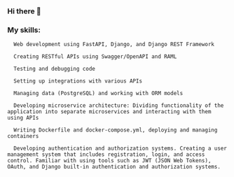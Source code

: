 
### Hi there 👋

### My skills:

   
      Web development using FastAPI, Django, and Django REST Framework
     
      Creating RESTful APIs using Swagger/OpenAPI and RAML
      
      Testing and debugging code
      
      Setting up integrations with various APIs
      
      Managing data (PostgreSQL) and working with ORM models
      
      Developing microservice architecture: Dividing functionality of the application into separate microservices and interacting with them using APIs
      
      Writing Dockerfile and docker-compose.yml, deploying and managing containers
      
      Developing authentication and authorization systems. Creating a user management system that includes registration, login, and access control. Familiar with using tools such as JWT (JSON Web Tokens), OAuth, and Django built-in authentication and authorization systems.
   

<!--
**Wowa-Py/Wowa-Py** is a ✨ _special_ ✨ repository because its `README.md` (this file) appears on your GitHub profile.
### Hi there 👋
Here are some ideas to get you started:

- 🔭 I’m currently working on ...
- 🌱 I’m currently learning ...
- 👯 I’m looking to collaborate on ...
- 🤔 I’m looking for help with ...
- 💬 Ask me about ...
- 📫 How to reach me: ...
- 😄 Pronouns: ...
- ⚡ Fun fact: ...
-->
